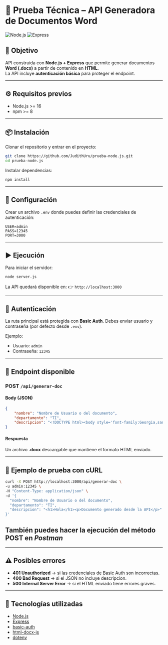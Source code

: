 # 📄 Prueba Técnica – API Generadora de Documentos Word

![Node.js](https://img.shields.io/badge/Node.js-16+-green?logo=node.js)
![Express](https://img.shields.io/badge/Express.js-blue?logo=express)

## 🎯 Objetivo

API construida con **Node.js + Express** que permite generar documentos **Word (.docx)** a partir de contenido en **HTML**.  
La API incluye **autenticación básica** para proteger el endpoint.

---

## ⚙️ Requisitos previos

- Node.js >= 16
- npm >= 8

---

## 📦 Instalación

Clonar el repositorio y entrar en el proyecto:

```bash
git clone https://github.com/JudithUru/prueba-node.js.git
cd prueba-node.js
```

Instalar dependencias:

```bash
npm install
```

---

## 🔑 Configuración

Crear un archivo `.env` donde puedes definir las credenciales de autenticación:

```env
USER=admin
PASS=12345
PORT=3000
```

---

## ▶️ Ejecución

Para iniciar el servidor:

```bash
node server.js
```

La API quedará disponible en:
👉 `http://localhost:3000`

---

## 🔐 Autenticación

La ruta principal está protegida con **Basic Auth**.
Debes enviar usuario y contraseña (por defecto desde `.env`).

Ejemplo:

- Usuario: `admin`
- Contraseña: `12345`

---

## 📄 Endpoint disponible

### **POST** `/api/generar-doc`

#### Body (JSON)

```json
{
    "nombre": "Nombre de Usuario o del documento",
    "departamento": "TI",
    "descripcion": "<!DOCTYPE html><body style='font-family:Georgia,sans-serif;background:#f4f6f8;color:#333;margin:0;padding:10px;'><header style='background:#4a6fa5;color:#fff;padding:10px;text-align:center;font-size:20px;'>Mi Página de Prueba</header><main style='padding:10px;'><h1 style='color:#355070;'>Bienvenido</h1><p style='color:#333;'>Este es un ejemplo de página con acentos, ñ y caracteres especiales en el idioma español.</p><img src='https://images.unsplash.com/photo-1515879218367-8466d910aaa4?q=80&w=1169&auto=format&fit=crop&ixlib=rb-4.1.0&ixid=M3wxMjA3fDB8MHxwaG90by1wYWdlfHx8fGVufDB8fHx8fA%3D%3D' alt='Imagen de ejemplo' width='400' height='250' style='display:block;margin:10px 0;border-radius:8px;'><br><button style='background:#4a6fa5;color:#fff;border:none;padding:5px 10px;border-radius:4px;cursor:pointer;'>Presióname</button><table border='1' style='border-collapse:collapse;width:100%;margin-top:15px;'><tr style='background:#d3e0ff;'><th style='padding:5px;'>Producto</th><th style='padding:5px;'>Estado</th><th style='padding:5px;'>Precio</th></tr><tr><td style='padding:5px;'>Suscripción “Temporada”</td><td style='padding:5px;'>Activo</td><td style='padding:5px;'>$19.90</td></tr><tr><td style='padding:5px;'>Curso Frontend</td><td style='padding:5px;'>En preventa</td><td style='padding:5px;'>$49.00</td></tr></table><p style='color:#333;'>Gracias por usar nuestra demo de DOCX en español.</p></main><footer style='background:#ddd;color:#555;text-align:center;padding:10px;margin-top:15px;'>© 2025 Prueba</footer></body></html>"
}
```

#### Respuesta

Un archivo **.docx** descargable que mantiene el formato HTML enviado.

---

## 🧪 Ejemplo de prueba con cURL

```bash
curl -X POST http://localhost:3000/api/generar-doc \
-u admin:12345 \
-H "Content-Type: application/json" \
-d '{
  "nombre": "Nombre de Usuario o del documento",
  "departamento": "TI",
  "descripcion": "<h1>Hola</h1><p>Documento generado desde la API</p>"
}'
```

## También puedes hacer la ejecución del método POST en _Postman_

---

## ⚠️ Posibles errores

- **401 Unauthorized** → si las credenciales de Basic Auth son incorrectas.
- **400 Bad Request** → si el JSON no incluye descripcion.
- **500 Internal Server Error** → si el HTML enviado tiene errores graves.

---

## 📝 Tecnologías utilizadas

- [Node.js](https://nodejs.org/)
- [Express](https://expressjs.com/)
- [basic-auth](https://www.npmjs.com/package/basic-auth)
- [html-docx-js](https://www.npmjs.com/package/html-docx-js)
- [dotenv](https://www.npmjs.com/package/dotenv)
